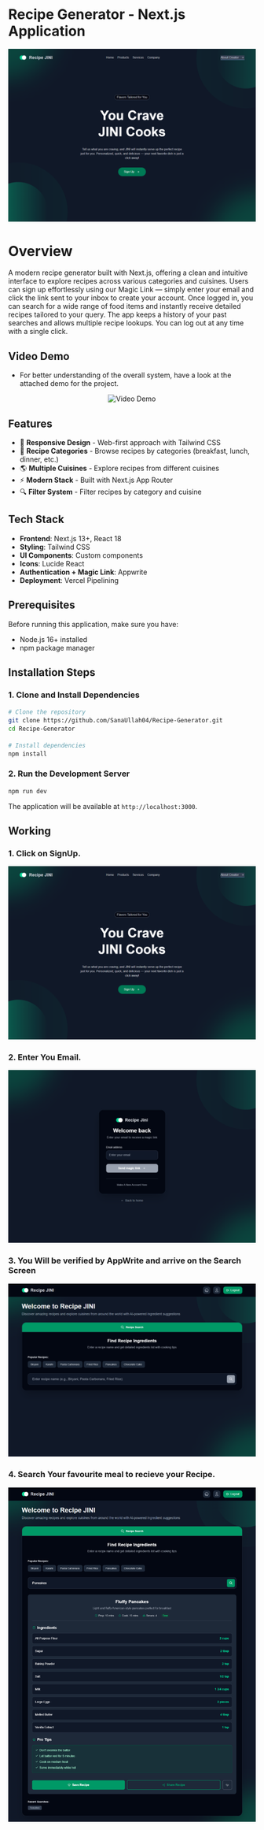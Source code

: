 # Recipe Generator - Next.js Application

![Recipe JINI](./grand_project/public/recipe-generator.png)

# Overview

A modern recipe generator built with Next.js, offering a clean and intuitive interface to explore recipes across various categories and cuisines. Users can sign up effortlessly using our Magic Link — simply enter your email and click the link sent to your inbox to create your account. Once logged in, you can search for a wide range of food items and instantly receive detailed recipes tailored to your query. The app keeps a history of your past searches and allows multiple recipe lookups. You can log out at any time with a single click.


## Video Demo

- For better understanding of the overall system, have a look at the attached demo for the project.

<p align="center">
  <img src="./Recipe%20JINI%20-%20Demo.zip" alt="Video Demo" />
</p>



## Features

- 📱 **Responsive Design** - Web-first approach with Tailwind CSS
- 🍳 **Recipe Categories** - Browse recipes by categories (breakfast, lunch, dinner, etc.)
- 🌎 **Multiple Cuisines** - Explore recipes from different cuisines
- ⚡ **Modern Stack** - Built with Next.js App Router
- 🔍 **Filter System** - Filter recipes by category and cuisine

## Tech Stack

- **Frontend**: Next.js 13+, React 18
- **Styling**: Tailwind CSS
- **UI Components**: Custom components
- **Icons**: Lucide React
- **Authentication + Magic Link**: Appwrite
- **Deployment**: Vercel Pipelining

## Prerequisites

Before running this application, make sure you have:

- Node.js 16+ installed
- npm package manager


## Installation Steps

### 1. Clone and Install Dependencies

```bash
# Clone the repository
git clone https://github.com/SanaUllah04/Recipe-Generator.git
cd Recipe-Generator

# Install dependencies
npm install
```

### 2. Run the Development Server

```bash
npm run dev
```

The application will be available at `http://localhost:3000`.


## Working

### 1. Click on SignUp.
![SignUp](./grand_project/public/recipe-generator.png)

### 2. Enter You Email.
![Email](./grand_project/public/Enter_Email.png)

### 3. You Will be verified by **AppWrite** and arrive on the Search Screen
![verified](./grand_project/public/Search_Meal.png)

### 4. Search Your favourite meal to recieve your Recipe.
![Recipe](./grand_project/public/Recieve_Recipe.png)